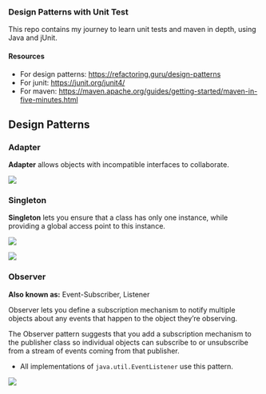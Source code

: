 ### Design Patterns with Unit Test

This repo contains my journey to learn unit tests and maven in depth, using Java and jUnit.

#### Resources

- For design patterns: https://refactoring.guru/design-patterns
- For junit: https://junit.org/junit4/
- For maven: https://maven.apache.org/guides/getting-started/maven-in-five-minutes.html

## Design Patterns
### Adapter
**Adapter** allows objects with incompatible interfaces to collaborate.

![](https://refactoring.guru/images/patterns/diagrams/adapter/example.png)

### Singleton

**Singleton** lets you ensure that a class has only one instance, 
while providing a global access point to this instance.

![](https://refactoring.guru/images/patterns/content/singleton/singleton-comic-1-en.png)

![](https://refactoring.guru/images/patterns/diagrams/singleton/structure-en.png)

### Observer
**Also known as:** Event-Subscriber, Listener

Observer lets you define a subscription mechanism to notify multiple objects 
about any events that happen to the object they’re observing.

The Observer pattern suggests that you add a subscription mechanism to the publisher class so individual objects can 
subscribe to or unsubscribe from a stream of events coming from that publisher.

- All implementations of `java.util.EventListener` use this pattern.

![](https://refactoring.guru/images/patterns/diagrams/observer/structure.png)

